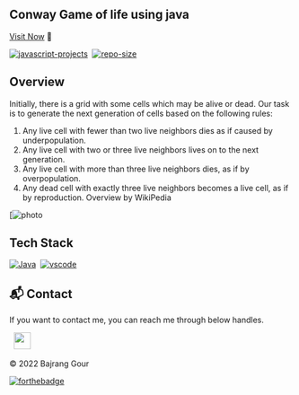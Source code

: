 ## Conway Game of life using java

[Visit Now](https://github.com/code-bajju/Conways-game-of-life.git) 🚀

[![javascript-projects](https://img.shields.io/website-up-down-green-red/http/shields.io.svg?color=blue)](https://github.com/code-bajju/Conways-game-of-life.git)&nbsp;
[![repo-size](https://img.shields.io/github/repo-size/code-bajju/Conways-game-of-life.git)](https://github.com/code-bajju/rock-paper-scissor.git)

## Overview
Initially, there is a grid with some cells which may be alive or dead. Our task is to generate the
next generation of cells based on the following rules:
1. Any live cell with fewer than two live neighbors dies as if caused by underpopulation.
2. Any live cell with two or three live neighbors lives on to the next generation.
3. Any live cell with more than three live neighbors dies, as if by overpopulation.
4. Any dead cell with exactly three live neighbors becomes a live cell, as if by reproduction.
Overview by WikiPedia

[![photo](https://assets.leetcode.com/uploads/2020/12/26/grid1.jpg)&nbsp;

## Tech Stack
[![Java](https://img.shields.io/badge/java%20-%23E34F26.svg?&style=for-the-badge&logo=java&logoColor=white)](https://github.com/code-bajju/Conways-game-of-life.git)&nbsp;
[![vscode](https://img.shields.io/badge/vscode%20-%231572B6.svg?&style=for-the-badge&logo=visual-studio&logoColor=white)](https://github.com/code-bajju/Conways-game-of-life.git.git)&nbsp;


<h2>📬 Contact</h2>

If you want to contact me, you can reach me through below handles.

&nbsp;&nbsp;<a href="https://www.linkedin.com/in/Bajrang-gour/"><img src="https://www.felberpr.com/wp-content/uploads/linkedin-logo.png" width="30"></img></a>

© 2022 Bajrang Gour


[![forthebadge](https://forthebadge.com/images/badges/built-with-love.svg)](https://forthebadge.com)
